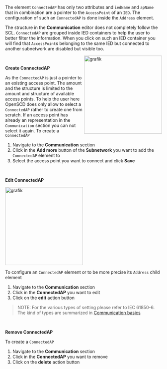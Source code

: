 The element `ConnectedAP` has only two attributes and `iedName` and `apName` that in combination are a pointer to the `AccessPoint` of an `IED`. The configuration of such an `ConnectedAP` is done inside the `Address` element.

The structure in the **Communication** editor does not completely follow the SCL. `ConnectedAP` are grouped inside IED containers to help the user to better filter the information. When you click on such an IED container you will find that `AccessPoint`s belonging to the same IED but connected to another subnetwork are disabled but visible too.

<img align="right" width="250" alt="grafik" src="https://user-images.githubusercontent.com/66802940/183641520-a77cd52d-4093-42ac-a306-89322ed75b5d.png">

&nbsp;

**Create ConnectedAP**

As the `ConnectedAP` is just a pointer to an existing access point. The amount and the structure is limited to the amount and structure of available access points. To help the user here OpenSCD does only allow to select a `ConnectedAP` rather to create one from scratch. If an access point has already an representation in the `Communication` section you can not select it again. To create a `ConnectedAP`

1. Navigate to the **Communication** section
2. Click in the **Add more** button of the **Subnetwork** you want to add the `ConnectedAP` element to
3. Select the access point you want to connect and click **Save**

&nbsp;

**Edit ConnectedAP**

<img width="250" alt="grafik" src="https://user-images.githubusercontent.com/66802940/183643564-c8291c91-9d99-41ee-8de8-e34d7ebbb7b8.png">

To configure an `ConnectedAP` element or to be more precise its `Address` child element

1. Navigate to the **Communication** section
2. Click in the **ConnectedAP** you want to edit
3. Click on the **edit** action button

> NOTE: For the various types of setting please refer to IEC 61850-6. The kind of types are summarized in [Communication basics](https://github.com/openscd/open-scd/wiki/Communication-Basics)

&nbsp;

**Remove ConnectedAP**

To create a `ConnectedAP`

1. Navigate to the **Communication** section
2. Click in the **ConnectedAP** you want to remove
3. Click on the **delete** action button
